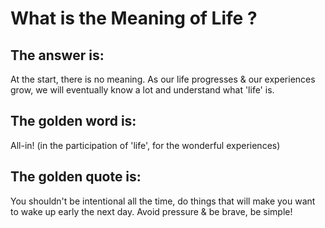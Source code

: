 <h1>What is the Meaning of Life ?</h1>

<h2>The answer is:</h2>

At the start, there is no meaning. As our life progresses & our experiences grow, we will eventually know a lot and understand what 'life' is.

<h2>The golden word is:</h2>

All-in! (in the participation of 'life', for the wonderful experiences)


<h2>The golden quote is:</h2>

You shouldn't be intentional all the time, do things that will make you want to wake up early the next day. Avoid pressure & be brave, be simple!
